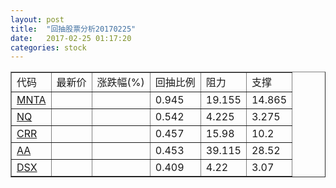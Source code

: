 ```yaml
---
layout: post
title:  "回抽股票分析20170225"
date:   2017-02-25 01:17:20
categories: stock
---
```

<script type="text/javascript">
var stockList = []
stockList.push('gb_mnta');
stockList.push('gb_nq');
stockList.push('gb_crr');
stockList.push('gb_aa');
stockList.push('gb_dsx');
</script>
<table border="1">
 <tr>
 <td>代码</td>
 <td>最新价</td>
 <td>涨跌幅(%)</td>
 <td>回抽比例</td>
 <td>阻力</td>
 <td>支撑</td>
</tr>
  <tr id="mnta">
  <td><a href="http://stock.finance.sina.com.cn/usstock/quotes/MNTA.html" target="_blank">MNTA</a></td><td></td><td></td><td>0.945</td><td>19.155</td><td>14.865</td></tr>
  <tr id="nq">
  <td><a href="http://stock.finance.sina.com.cn/usstock/quotes/NQ.html" target="_blank">NQ</a></td><td></td><td></td><td>0.542</td><td>4.225</td><td>3.275</td></tr>
  <tr id="crr">
  <td><a href="http://stock.finance.sina.com.cn/usstock/quotes/CRR.html" target="_blank">CRR</a></td><td></td><td></td><td>0.457</td><td>15.98</td><td>10.2</td></tr>
  <tr id="aa">
  <td><a href="http://stock.finance.sina.com.cn/usstock/quotes/AA.html" target="_blank">AA</a></td><td></td><td></td><td>0.453</td><td>39.115</td><td>28.52</td></tr>
  <tr id="dsx">
  <td><a href="http://stock.finance.sina.com.cn/usstock/quotes/DSX.html" target="_blank">DSX</a></td><td></td><td></td><td>0.409</td><td>4.22</td><td>3.07</td></tr>
</table>
